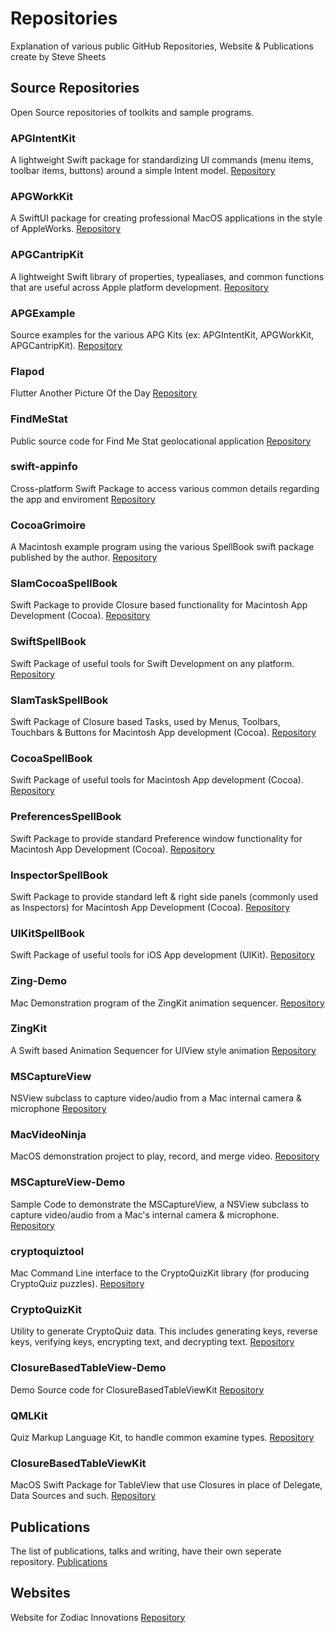 # Repositories
Explanation of various public GitHub Repositories, Website & Publications create by Steve Sheets

## Source Repositories
Open Source repositories of toolkits and sample programs.

### APGIntentKit

A lightweight Swift package for standardizing UI commands (menu items, toolbar items, buttons) around a simple Intent model.
[Repository](https://github.com/magesteve/APGIntentKit)

### APGWorkKit

A SwiftUI package for creating professional MacOS applications in the style of AppleWorks.
[Repository](https://github.com/magesteve/APGWorkKit)

### APGCantripKit

A lightweight Swift library of properties, typealiases, and common functions that are useful across Apple platform development.
[Repository](https://github.com/magesteve/APGCantripKit)

### APGExample

Source examples for the various APG Kits (ex: APGIntentKit, APGWorkKit, APGCantripKit).
[Repository](https://github.com/magesteve/APGExample)

### Flapod

Flutter Another Picture Of the Day
[Repository](https://github.com/magesteve/Flapod)

### FindMeStat

Public source code for Find Me Stat geolocational application
[Repository](https://github.com/magesteve/FindMeStat)

### swift-appinfo

Cross-platform Swift Package to access various common details regarding the app and enviroment
[Repository](https://github.com/magesteve/swift-appinfo)

### CocoaGrimoire
A Macintosh example program using the various SpellBook swift package published by the author.
[Repository](https://github.com/magesteve/CocoaGrimoire)

### SlamCocoaSpellBook 
Swift Package to provide Closure based functionality for Macintosh App Development (Cocoa).
[Repository](https://github.com/magesteve/SlamCocoaSpellBook)

### SwiftSpellBook 
Swift Package of useful tools for Swift Development on any platform.
[Repository](https://github.com/magesteve/SwiftSpellBook)

### SlamTaskSpellBook 
Swift Package of Closure based Tasks, used by Menus, Toolbars, Touchbars & Buttons for Macintosh App development (Cocoa).
[Repository](https://github.com/magesteve/SlamTaskSpellBook)

### CocoaSpellBook 
Swift Package of useful tools for Macintosh App development (Cocoa).
[Repository](https://github.com/magesteve/CocoaSpellBook)

### PreferencesSpellBook 
Swift Package to provide standard Preference window functionality for Macintosh App Development (Cocoa).
[Repository](https://github.com/magesteve/PreferencesSpellBook)

### InspectorSpellBook 
Swift Package to provide standard left & right side panels (commonly used as Inspectors) for Macintosh App Development (Cocoa).
[Repository](https://github.com/magesteve/InspectorSpellBook)

### UIKitSpellBook 
Swift Package of useful tools for iOS App development (UIKit).
[Repository](https://github.com/magesteve/UIKitSpellBook)

### Zing-Demo 
Mac Demonstration program of the ZingKit animation sequencer.
[Repository](https://github.com/magesteve/Zing-Demo)

### ZingKit 
A Swift based Animation Sequencer for UIView style animation
[Repository](https://github.com/magesteve/ZingKit)

### MSCaptureView 
NSView subclass to capture video/audio from a Mac internal camera & microphone
[Repository](https://github.com/magesteve/MSCaptureView)

### MacVideoNinja 
MacOS demonstration project to play, record, and merge video.
[Repository](https://github.com/magesteve/MacVideoNinja)

### MSCaptureView-Demo 
Sample Code to demonstrate the MSCaptureView, a NSView subclass to capture video/audio from a Mac's internal camera & microphone.
[Repository](https://github.com/magesteve/MSCaptureView-Demo)

### cryptoquiztool 
Mac Command Line interface to the CryptoQuizKit library (for producing CryptoQuiz puzzles).
[Repository](https://github.com/magesteve/cryptoquiztool)

### CryptoQuizKit
Utility to generate CryptoQuiz data. This includes generating keys, reverse keys, verifying keys, encrypting text, and decrypting text.
[Repository](https://github.com/magesteve/CryptoQuizKit)

### ClosureBasedTableView-Demo
Demo Source code for ClosureBasedTableViewKit
[Repository](https://github.com/magesteve/ClosureBasedTableView-Demo)

### QMLKit 
Quiz Markup Language Kit, to handle common examine types.
[Repository](https://github.com/magesteve/QMLKit)

### ClosureBasedTableViewKit 
MacOS Swift Package for TableView that use Closures in place of Delegate, Data Sources and such.
[Repository](https://github.com/magesteve/ClosureBasedTableViewKit)

## Publications

The list of publications, talks and writing, have their own seperate repository.
[Publications](https://github.com/magesteve/publications)

## Websites

Website for Zodiac Innovations
[Repository](https://github.com/magesteve/zodiacinnovations)

